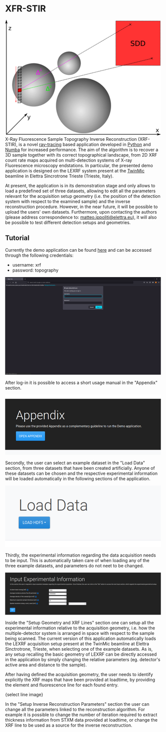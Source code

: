 # XFR-STIR
![logo_image](https://github.com/ElettraSciComp/xrfstir/blob/main/images/logo_web_app.png)
X-Ray Fluorescence Sample Topography Inverse Reconstruction (XRF-STIR), is a novel [ray-tracing](https://en.wikipedia.org/wiki/Ray_tracing_(graphics)) based application developed in [Python](https://www.python.org/) and [Numba](https://numba.pydata.org/) for increased performance. The aim of the algorithm is to recover a 3D sample together with its correct topographical landscape, from 2D XRF count rate maps acquired on multi-detection systems of X-ray Fluorescence microscopy endstations. In particular, the presented demo application is designed on the LEXRF system present at the [TwinMic](https://www.elettra.trieste.it/elettra-beamlines/twinmic.html) beamline in Elettra Sincrotrone Trieste (Trieste, Italy). 
 
At present, the application is in its demonstration stage and only allows to load a predefined set of three datasets, allowing to edit all the parameters relevant for the acquisition setup geometry (i.e. the position of the detection system with respect to the examined sample) and the inverse reconstruction procedure. However, in the near future, it will be possible to upload the users' own datasets. Furthermore, upon contacting the authors (please address correspondence to: matteo.ippoliti@elettra.eu), it will also be possible to test different detection setups and geometries.
 
## Tutorial
Currently the demo application can be found [here](https://open-data.elettra.eu/scicomp/xrf-stir/) and can be accessed through the following credentials:
 * username: xrf
 * password: topography
 
![login_image](https://github.com/ElettraSciComp/xrfstir/blob/main/images/login.png)

After log-in it is possible to access a short usage manual in the "Appendix" section.
 
![appendix_image](https://github.com/ElettraSciComp/xrfstir/blob/main/images/appendix.png)

Secondly, the user can select an example dataset in the "Load Data" section, from three datasets that have been created artificially. Anyone of these datasets can be chosen and the respective experimental information will be loaded automatically in the following sections of the application. 

![load_data_image1](https://github.com/ElettraSciComp/xrfstir/blob/main/images/load_data1.png)
 
Thirdly, the experimental information regarding the data acquisition needs to be input. This is automatically taken care of when loading any of the three example datasets, and parameters do not neet to be changed.

![input_exp_info](https://github.com/ElettraSciComp/xrfstir/blob/main/images/Input_info.png)

Inside the "Setup Geometry and XRF Lines" section one can setup all the experimental information relative to the acquisition geometry, i.e. how the multiple-detector system is arranged in space with respect to the sample being scanned. The current version of this application automatically loads the LEXRF acquisition setup present at the TwinMic beamline at Elettra Sinctrotrone, Trieste, when selecting one of the example datasets. As is, any setup recalling the basic geometry of LEXRF can be directly accessed in the application by simply changing the relative parameters (eg. detector's active area and distance to the sample). 
 

After having defined the acquisition geometry, the user needs to identify explicitly the XRF maps that have been provided at loadtime, by providing the element and fluorescence line for each found entry.

{select line image}

In the "Setup Inverse Reconstruction Parameters" section the user can change all the parameters linked to the reconstruction algorithm. For example it is possible to change the number of iteration required to extract thickness information from STXM data provided at loadtime, or change the XRF line to be used as a source for the inverse reconstruction.
